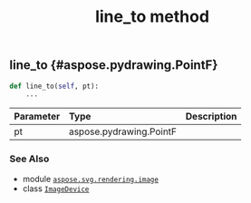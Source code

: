 ﻿---
title: line_to method
second_title: Aspose.SVG for Python via .NET API References
description: 
type: docs
weight: 160
url: /python-net/aspose.svg.rendering.image/imagedevice/line_to/
is_root: false
---

## line_to {#aspose.pydrawing.PointF}





```python
def line_to(self, pt):
    ...
```


| Parameter | Type | Description |
| :- | :- | :- |
| pt | aspose.pydrawing.PointF |  |



### See Also
* module [`aspose.svg.rendering.image`](../../)
* class [`ImageDevice`](/svg/python-net/aspose.svg.rendering.image/imagedevice)
